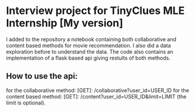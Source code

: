 # Interview project for TinyClues MLE Internship [My version]
I added to the repository a notebook containing both collaborative and content based methods for movie recommendation. I also did a data exploration before to understand the data.
The code also contains an implementation of a flask based api giving restults of both methods.
## How to use the api:
for the collaborative method: [GET]: /collaborative?user_id=USER_ID
for the content based method: [GET]: /content?user_id=USER_ID&limit=LIMIT (the limit is optional).
